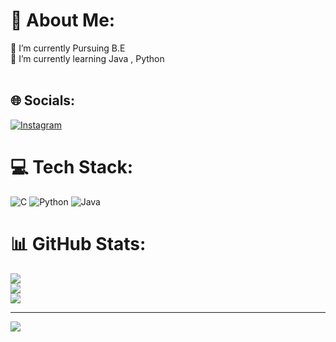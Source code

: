 # 💫 About Me:
🔭 I’m currently Pursuing B.E<br>🌱 I’m currently learning Java , Python<br><br>


## 🌐 Socials:
[![Instagram](https://img.shields.io/badge/Instagram-%23E4405F.svg?logo=Instagram&logoColor=white)](https://instagram.com/chinmayi._14) 

# 💻 Tech Stack:
![C](https://img.shields.io/badge/c-%2300599C.svg?style=for-the-badge&logo=c&logoColor=white) ![Python](https://img.shields.io/badge/python-3670A0?style=for-the-badge&logo=python&logoColor=ffdd54) ![Java](https://img.shields.io/badge/java-%23ED8B00.svg?style=for-the-badge&logo=openjdk&logoColor=white)
# 📊 GitHub Stats:
![](https://github-readme-stats.vercel.app/api?username=Chinmayig14&theme=shadow_green&hide_border=false&include_all_commits=true&count_private=false)<br/>
![](https://github-readme-streak-stats.herokuapp.com/?user=Chinmayig14&theme=shadow_green&hide_border=false)<br/>
![](https://github-readme-stats.vercel.app/api/top-langs/?username=Chinmayig14&theme=shadow_green&hide_border=false&include_all_commits=true&count_private=false&layout=compact)

---
[![](https://visitcount.itsvg.in/api?id=Chinmayig14&icon=0&color=0)](https://visitcount.itsvg.in)

<!-- Proudly created with GPRM ( https://gprm.itsvg.in ) -->
